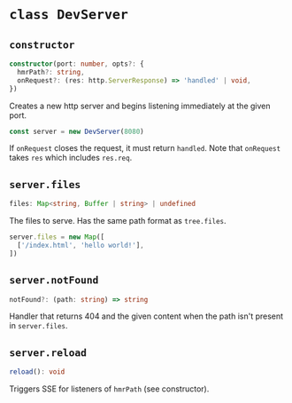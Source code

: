 # `class DevServer`

## `constructor`

```ts
constructor(port: number, opts?: {
  hmrPath?: string,
  onRequest?: (res: http.ServerResponse) => 'handled' | void,
})
```

Creates a new http server and begins listening immediately
at the given port.

```ts
const server = new DevServer(8080)
```

If `onRequest` closes the request, it must return `handled`.
Note that `onRequest` takes `res` which includes `res.req`.



## `server.files`

```ts
files: Map<string, Buffer | string> | undefined
```

The files to serve. Has the same path format as `tree.files`.

```ts
server.files = new Map([
  ['/index.html', 'hello world!'],
])
```



## `server.notFound`

```ts
notFound?: (path: string) => string
```

Handler that returns 404 and the given content
when the path isn't present in `server.files`.



## `server.reload`

```ts
reload(): void
```

Triggers SSE for listeners of `hmrPath` (see constructor).
